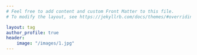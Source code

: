 ```yaml
---
# Feel free to add content and custom Front Matter to this file.
# To modify the layout, see https://jekyllrb.com/docs/themes/#overriding-theme-defaults

layout: tag
author_profile: true
header:
    image: "/images/1.jpg"
---
```

